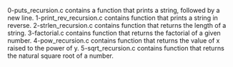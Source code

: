 0-puts_recursion.c contains a function that prints a string, followed by a new line.
1-print_rev_recursion.c contains function that prints a string in reverse.
2-strlen_recursion.c contains function that returns the length of a string.
3-factorial.c  contains  function that returns the factorial of a given number.
4-pow_recursion.c contains function that returns  the value of x raised to the power of y.
5-sqrt_recursion.c contains function that returns the natural square root of a number.

